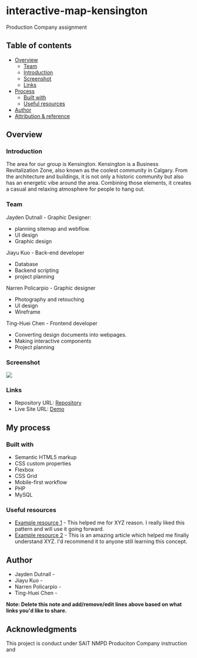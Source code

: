 # interactive-map-kensington

Production Company assignment

## Table of contents

- [Overview](#overview)
  - [Team](#team)
  - [Introduction](#introduction)
  - [Screenshot](#screenshot)
  - [Links](#links)
- [Process](#process)
  - [Built with](#built-with)
  - [Useful resources](#useful-resources)
- [Author](#author)
- [Attribution & reference](#attribution)

## Overview

### Introduction

The area for our group is Kensington. Kensington is a Business Revitalization Zone, also known as the coolest community in Calgary. From the architecture and buildings, it is not only a historic community but also has an energetic vibe around the area. Combining those elements, it creates a casual and relaxing atmosphere for people to hang out.

### Team

Jayden Dutnall - Graphic Designer:

- planning sitemap and webflow.
- UI design
- Graphic design

Jiayu Kuo - Back-end developer

- Database
- Backend scripting
- project planning

Narren Policarpio - Graphic designer

- Photography and retouching
- UI design
- Wireframe

Ting-Huei Chen - Frontend developer

- Converting design documents into webpages.
- Making interactive components
- Project planning

### Screenshot

![](./screenshot.jpg)

### Links

- Repository URL: [Repository](https://your-repository-url.com)
- Live Site URL: [Demo](https://your-live-site-url.com)

## My process

### Built with

- Semantic HTML5 markup
- CSS custom properties
- Flexbox
- CSS Grid
- Mobile-first workflow
- PHP
- MySQL

### Useful resources

- [Example resource 1](https://www.example.com) - This helped me for XYZ reason. I really liked this pattern and will use it going forward.
- [Example resource 2](https://www.example.com) - This is an amazing article which helped me finally understand XYZ. I'd recommend it to anyone still learning this concept.

## Author

- Jayden Dutnall - []()
- Jiayu Kuo - []()
- Narren Policarpio - []()
- Ting-Huei Chen - []()

**Note: Delete this note and add/remove/edit lines above based on what links you'd like to share.**

## Acknowledgments

This project is conduct under SAIT NMPD Produciton Company instruction and
